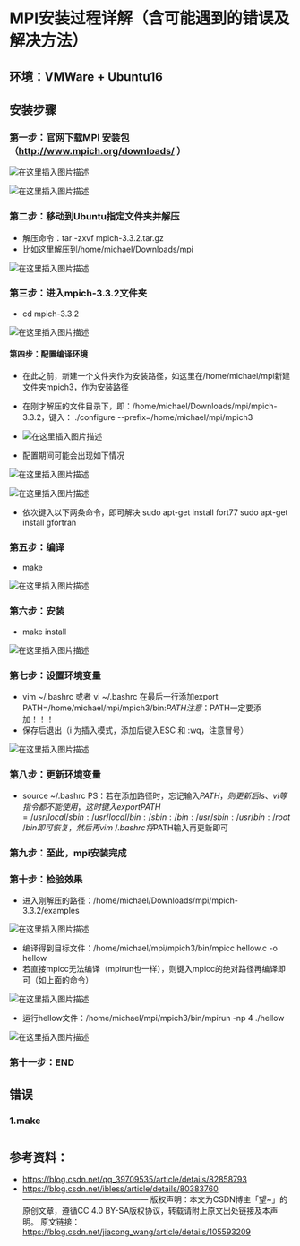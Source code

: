 # MPI安装过程详解（含可能遇到的错误及解决方法）

## 环境：VMWare + Ubuntu16
## 安装步骤

### 第一步：官网下载MPI 安装包（http://www.mpich.org/downloads/ ）

![在这里插入图片描述](C:\Users\Dell\Desktop\MarkDown学习\python\csdmtomd\图片\1)

![在这里插入图片描述](C:\Users\Dell\Desktop\MarkDown学习\python\csdmtomd\图片\2)

### 第二步：移动到Ubuntu指定文件夹并解压

- 解压命令：tar -zxvf mpich-3.3.2.tar.gz
- 比如这里解压到/home/michael/Downloads/mpi	

![在这里插入图片描述](C:\Users\Dell\Desktop\MarkDown学习\python\csdmtomd\图片\3)

### 第三步：进入mpich-3.3.2文件夹

- cd mpich-3.3.2

![在这里插入图片描述](C:\Users\Dell\Desktop\MarkDown学习\python\csdmtomd\图片\4)

#### 第四步：配置编译环境

- 在此之前，新建一个文件夹作为安装路径，如这里在/home/michael/mpi新建文件夹mpich3，作为安装路径
- 在刚才解压的文件目录下，即：/home/michael/Downloads/mpi/mpich-3.3.2，键入：
  ./configure --prefix=/home/michael/mpi/mpich3
- ![在这里插入图片描述](C:\Users\Dell\Desktop\MarkDown学习\python\csdmtomd\图片\5)

- 配置期间可能会出现如下情况

![在这里插入图片描述](C:\Users\Dell\Desktop\MarkDown学习\python\csdmtomd\图片\6)

![在这里插入图片描述](C:\Users\Dell\Desktop\MarkDown学习\python\csdmtomd\图片\7)

- 依次键入以下两条命令，即可解决
  sudo apt-get install fort77
  sudo apt-get install gfortran

### 第五步：编译
- make

![在这里插入图片描述](C:\Users\Dell\Desktop\MarkDown学习\python\csdmtomd\图片\8)

### 第六步：安装

- make install

![在这里插入图片描述](C:\Users\Dell\Desktop\MarkDown学习\python\csdmtomd\图片\9)

### 第七步：设置环境变量

- vim ~/.bashrc 或者 vi ~/.bashrc
  在最后一行添加export PATH=/home/michael/mpi/mpich3/bin:$PATH
  注意：$PATH一定要添加！！！
- 保存后退出（i 为插入模式，添加后键入ESC 和 :wq，注意冒号）

![在这里插入图片描述](C:\Users\Dell\Desktop\MarkDown学习\python\csdmtomd\图片\10)

### 第八步：更新环境变量

- source ~/.bashrc
  PS：若在添加路径时，忘记输入$PATH，则更新后ls、vi等指令都不能使用，这时键入
  export PATH=/usr/local/sbin:/usr/local/bin:/sbin:/bin:/usr/sbin:/usr/bin:/root/bin
  即可恢复，然后再vim ~/.bashrc将$PATH输入再更新即可

### 第九步：至此，mpi安装完成

### 第十步：检验效果
- 进入刚解压的路径：/home/michael/Downloads/mpi/mpich-3.3.2/examples

![在这里插入图片描述](C:\Users\Dell\Desktop\MarkDown学习\python\csdmtomd\图片\11)

- 编译得到目标文件：/home/michael/mpi/mpich3/bin/mpicc hellow.c -o hellow
- 若直接mpicc无法编译（mpirun也一样），则键入mpicc的绝对路径再编译即可（如上面的命令）

![在这里插入图片描述](C:\Users\Dell\Desktop\MarkDown学习\python\csdmtomd\图片\12)

- 运行hellow文件：/home/michael/mpi/mpich3/bin/mpirun -np 4 ./hellow

![在这里插入图片描述](C:\Users\Dell\Desktop\MarkDown学习\python\csdmtomd\图片\13)

### 第十一步：END



## 错误

### 1.make

# 

## 参考资料：

- https://blog.csdn.net/qq_39709535/article/details/82858793
- https://blog.csdn.net/ibless/article/details/80383760
  ————————————————
  版权声明：本文为CSDN博主「望~」的原创文章，遵循CC 4.0 BY-SA版权协议，转载请附上原文出处链接及本声明。
  原文链接：https://blog.csdn.net/jiacong_wang/article/details/105593209